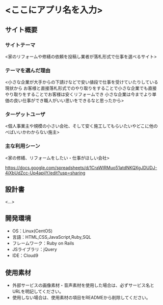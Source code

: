# <ここにアプリ名を入力>

## サイト概要
### サイトテーマ
<家のリフォームや修繕の依頼を投稿し業者が落札形式で仕事を選べるサイト>

### テーマを選んだ理由
<小さな企業が大手からの下請けなどで安い値段で仕事を受けていたりしている現状から
お客様と直接落札形式でのやり取りをすることで小さな企業でも直接やり取りをすることでお客様は安くリフォームでき
小さな企業は今までより単価の良い仕事ができ職人がいい思いをできるなと思ったから>

### ターゲットユーザ
<個人事業主や規模の小さい会社、そして安く施工してもらいたいやどこに他のべばいいかわからない施主>

### 主な利用シーン
<家の修繕、リフォームをしたい・仕事がほしい会社>

https://docs.google.com/spreadsheets/d/1CraWIRMuo51atdNKQXgJDUDJ-4iXbUdZcc-Up4apjiY/edit?usp=sharing

## 設計書
<...>

## 開発環境
- OS：Linux(CentOS)
- 言語：HTML,CSS,JavaScript,Ruby,SQL
- フレームワーク：Ruby on Rails
- JSライブラリ：jQuery
- IDE：Cloud9

## 使用素材
- 外部サービスの画像素材・音声素材を使用した場合は、必ずサービス名とURLを明記してください。
- 使用しない場合は、使用素材の項目をREADMEから削除してください。